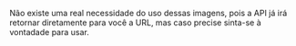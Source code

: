 Não existe uma real necessidade do uso dessas imagens, pois a API já irá retornar diretamente para você a URL, mas caso precise sinta-se à vontadade para usar.
